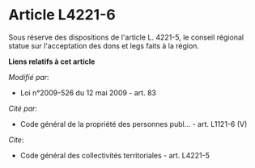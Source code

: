 # Article L4221-6

Sous réserve des dispositions de l'article L. 4221-5, le conseil régional statue sur l'acceptation des dons et legs faits à
la région.

**Liens relatifs à cet article**

_Modifié par_:

  - Loi n°2009-526 du 12 mai 2009 - art. 83

_Cité par_:

  - Code général de la propriété des personnes publ... - art. L1121-6 (V)

_Cite_:

  - Code général des collectivités territoriales - art. L4221-5

